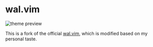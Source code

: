 # wal.vim

![theme preview](https://0x0.st/svxF.png)

This is a fork of the official [wal.vim], which is modified based on my personal
taste.

[wal.vim]: https://github.com/dylanaraps/wal.vim
